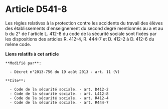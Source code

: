 # Article D541-8

Les règles relatives à la protection contre les accidents du travail des élèves des établissements d'enseignement du second
degré mentionnés au a et au b du 2° de l'article L. 412-8 du code de la sécurité sociale sont fixées par les dispositions des
articles R. 412-4, R. 444-7 et D. 412-2 à D. 412-6 du même code.

**Liens relatifs à cet article**

	**Modifié par**:

	  - Décret n°2013-756 du 19 août 2013 - art. 11 (V)

	**Cite**:

	  - Code de la sécurité sociale. - art. D412-2
	  - Code de la sécurité sociale. - art. L412-8
	  - Code de la sécurité sociale. - art. R412-4
	  - Code de la sécurité sociale. - art. R444-7
